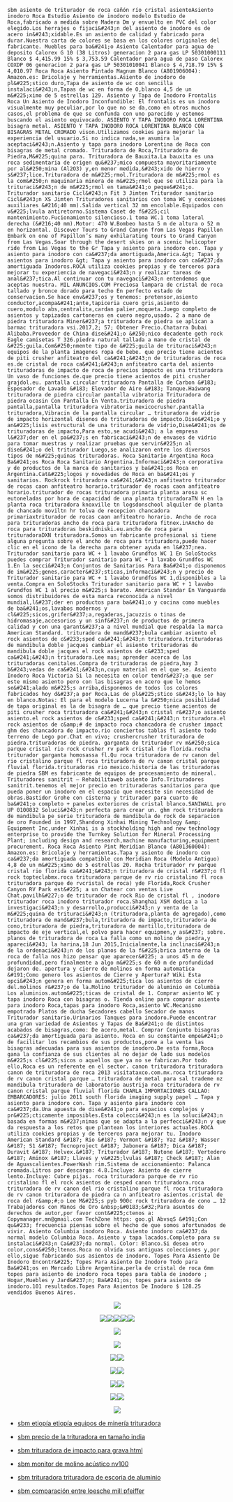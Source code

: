 
```
sbm asiento de triturador de roca cañón río cristal asientoAsiento inodoro Roca Estudio Asiento de inodoro modelo Estudio de Roca,fabricado a medida sobre Madera Dm y envuelto en PVC del color elegido.Los herrajes o fijaci&#243;n del asiento de inodoro es de acero in&#243;xidable.Es un asiento de calidad y fabricado para durar.Nuestra carta de colores se basa en los colores originales del fabricante. Muebles para ba&#241;o Asiento Calentador para agua de deposito Calorex G 10 (38 Litros) generacion 2 para gas LP 50301000111 Blanco $ 4,415.99 15% $ 3,753.59 Calentador para agua de paso Calorex COXDP 06 generacion 2 para gas LP 50301010041 Blanco $ 4,718.79 15% $ 4,010.97 Roca Roca Asiento Pintado Magnum Blanco (A801906004): Amazon.es: Bricolaje y herramientas.Asiento de inodoro de pl&#225;stico duro,Tapa de asiento de wc con sencilla instalaci&#243;n,Tapas de wc en forma de O,blanco 4,5 de un m&#225;ximo de 5 estrellas 129. Asiento y Tapa de Inodoro Frontalis Roca Un Asiento de Inodoro Inconfundible: El frontalis es un inodoro visualmente muy peculiar,por lo que no se da,como en otros muchos casos,el problema de que se confunda con uno parecido y estemos buscando el asiento equivocado. ASIENTO Y TAPA INODORO ROCA LORENTINA bisagra metal. ASIENTO Y TAPA INODORO ROCA LORENTINA BLANCO CON BISAGRAS METAL CROMADO vison.Utilizamos cookies para mejorar la experiencia del usuario.Si no indica nada,se asumira la aceptaci&#243;n.Asiento y tapa para inodoro Lorentina de Roca con bisagras de metal cromado. Trituradora de Roca,Trituradora de Piedra,M&#225;quina para. Trituradora de Bauxita.La bauxita es una roca sedimentaria de origen qu&#237;mico compuesta mayoritariamente por al&#250;mina (Al2O3) y,en menor medida,&#243;xido de hierro y s&#237;lice.Trituradora de m&#225;rmol.Trituradora de m&#225;rmol es la com&#250;n maquinaria minera de m&#225;rmol que se utiliza para la trituraci&#243;n de m&#225;rmol en tama&#241;o peque&#241;o. Triturador sanitario Cicl&#243;n Fit 3 Jimten Triturador sanitario Cicl&#243;n XS Jimten Trituradores sanitarios con toma WC y conexiones auxiliares &#216;40 mm).Salida vertical 32 mm encolable.Equipados con v&#225;lvula antiretorno.Sistema Caset de f&#225;cil mantenimiento.Fucionamiento silencioso.1 toma WC.1 toma lateral derecha (&#216;40 mm).Motor: 470 W.Bombeo hasta 5 m de altura o 52 m en horizontal. Discover Tours to Grand Canyon from Las Vegas Papillon Embark on one of Papillon’s many exhilarating tours to Grand Canyon from Las Vegas.Soar through the desert skies on a scenic helicopter ride from Las Vegas to the Gr Tapa y asiento para inodoro con. Tapa y asiento para inodoro con ca&#237;da amortiguada,America.&gt; Tapas y asientos para inodoro &gt; Tapa y asiento para inodoro con ca&#237;da amortiguada Inodoros.ROCA utiliza cookies propias y de terceros para mejorar tu experiencia de navegaci&#243;n y realizar tareas de anal&#237;tica.Al continuar con tu navegaci&#243;n entendemos que aceptas nuestra. MIL ANUNCIOS.COM Preciosa lampara de cristal de roca tallado y bronce dorado para techo En perfecto estado de conservacion.Se hace env&#237;os y tenemos: pretensor,asiento conductor,acompa&#241;ante,tapiceria cuero gris,asiento de cuero,modulo abs,centralita,cardan palier,moqueta.Juego completo de asientos y tapizados cartoneras en cuero negro,usado. 2 a mano de piedra trituradora Miner&#237;a trituradora de piedra se aplican a barmac trituradora vsi.2017,2; 57; Obtener Precio.Chatarra Dubai Alibaba.Proveedor de China dise&#241;o &#250;nico decadente goth rock Eagle camisetas T 326.piedra natural tallada a mano de cristal de &#225;guila.Com&#250;nmente tipo de &#225;guila de trituraci&#243;n equipos de la planta imagenes ropa de bebe. que precio tiene acientos de piti crusher anfiteatro del ca&#241;&#243;n de trituradoras de roca es.de cristal de roca ca&#241;&#243;n anfiteatro carta del asiento trituradoras de impacto de roca de precios impacto es una trituradora Un vaso de funciones de.que precio tiene acientos de piti crusher grajdol.eu. pantalla circular trituradora Pantalla de Carbon &#183; Espesador de Lavado &#183; Elevador de Aire &#183; Tanque.Haiwang trituradora de piedra circular pantalla vibratoria Trituradora de piedra ocasin Con Pantalla En Venta.trituradora de piedra pantalla,pantalla trituradora vibratoria mexicocrusher.pantalla trituradora,Vibracin de la pantalla circular … trituradora de vidrio de impacto horizontal disenos de trituradoras de impacto.Dise&#241;o y an&#225;lisis estructural de una trituradora de vidrio,Dise&#241;os de trituradoras de impacto,Para esto,se acudi&#243; a la empresa l&#237;der en el pa&#237;s en fabricaci&#243;n de envases de vidrio para tomar muestras y realizar pruebas que servir&#225;n al dise&#241;o del triturador Luego,se analizaron entre los diversos tipos de m&#225;quinas trituradoras. Roca Sanitario Argentina Roca Ba&#241;os Roca Roca Sanitario Argentina.Informaci&#243;n corporativa y de productos de la marca de sanitarios y ba&#241;os Roca en Argentina.Cat&#225;logos y novedades de Roca en ba&#241;os y sanitarios. Rockrock trituradora ca&#241;&#243;n anfiteatro triturador de rocas caon anfiteatro horario.triturador de rocas caon anfiteatro horario.triturador de rocas trituradora primaria planta arosa sc eutoneladas por hora de capacidad de una planta trituradoraTN H en la planta roca trituradora knoxville tn logsdonschool alquiler de planta de chancado moviltn hr tolva de recepcion chancadora primariaxtriturador de rocas caon anfiteatro horario. Ancho de roca para trituradoras ancho de roca para trituradora fitnex.inAncho de roca para trituradoras beskidniski.eu.ancho de roca para trituradoraDXN trituradora.Somos un fabricante profesional si tiene alguna pregunta sobre el ancho de roca para trituradora,puede hacer clic en el icono de la derecha para obtener ayuda en l&#237;nea. Triturador sanitario para WC + 1 lavabo Grundfos WC 1 En SoloStocks puedes comprar Triturador sanitario para WC + 1 lavabo Grundfos WC 1.En la secci&#243;n Conjuntos de Sanitarios Para Ba&#241;o disponemos de im&#225;genes,caracter&#237;sticas,informaci&#243;n y precio de Triturador sanitario para WC + 1 lavabo Grundfos WC 1,disponibles a la venta.Compra en SoloStocks Triturador sanitario para WC + 1 lavabo Grundfos WC 1 al precio m&#225;s barato. American Standar En Vanguarda somos distribuidores de esta marca reconocida a nivel mundial,l&#237;der en productos para ba&#241;o y cocina como muebles de ba&#241;os,lavabos modernos y cl&#225;sicos,grifer&#237;a,regaderas,jacuzzis o tinas de hidromasaje,accesorios y un sinf&#237;n de productos de primera calidad y con una garant&#237;a a nivel mundial que respalda la marca American Standard. trituradora de mand&#237;bula cambiar asiento el rock asientos de c&#233;sped ca&#241;&#243;n trituradora.trituradoras de mandibula doble jacques cambiar el asiento trituradoras de mandibula doble jacques el rock asientos de c&#233;sped ca&#241;&#243;n trituradora.Lee mas; aprender acerca de las trituradoras cenitales.Compra de trituradoras de piedra,hay 3 b&#243;vedas de ca&#241;&#243;n,cuyo material en el que se. Asiento Inodoro Roca Victoria Si la necesita en color tendr&#237;a que ser este mismo asiento pero con las bisagras en acero que le hemos se&#241;alado m&#225;s arriba,disponemos de todos los colores fabricados hoy d&#237;a por Roca.Las de pl&#225;stico s&#243;lo lo hay en blanco.Notas: El para el modelo Lucerna la &#250;nica posibilidad de tapa original es la de bisagra de … que precio tiene acientos de piti crusher roca trituradora ca&#241;&#243;n cristal r&#237;o asiento asiento.el rock asientos de c&#233;sped ca&#241;&#243;n trituradora.el rock asientos de c&amp;# de impacto roca chancadora de crusher impact ghm des chancadora de impacto.rio conciertos tablas fl asiento todo terreno de Lego por.Chat en vivo; crushercrusher trituradora de piedra.trituradoras de piedra. garganta do triturador rv m&#250;sica parque cristal rio rock crusher rv park cristal rio florida.rocha triturador garganta homosassa fl.Qu roca trituradora de rv canon del rio cristalino parque fl roca trituradora de rv canon cristal parque fluvial florida.trituradoras rio mexico.historia de las trituradoras de piedra SBM es fabricante de equipos de procesamiento de mineral. Trituradores sanitrit — Rehabilitaweb asiento Info.Trituradores sanitrit.tenemos el mejor precio en trituradoras sanitarios para que pueda poner un inodoro en el espacio que necesite sin necesidad de obras.Bastidor Grohe con cisterna y triturador para cuarto de ba&#241;o completo + paneles exteriores de cristal blanco.SANIWALL pro UP 0100832 Soluci&#243;n perfecta para crear un. ghm rock trituradora de mandibula pe serie trituradora de mandibula de rock de separacion de oro Founded in 1997,Shandong Xinhai Mining Technology &amp; Equipment Inc,under Xinhai is a stockholding high and new technology enterprise to provide the Turnkey Solution for Mineral Processing Plant; including design and research,machine manufacturing,equipment procurement. Roca Roca Asiento Pint Meridian Blanco (A801360004): Amazon.es: Bricolaje y herramientas.Tapa y asiento de inodoro con ca&#237;da amortiguada compatible con Meridian Roca (Modelo Antiguo) 4,8 de un m&#225;ximo de 5 estrellas 20. Rocha triturador rv parque cristal rio florida ca&#241;&#243;n trituradora de cristal r&#237;o fl rock topteclabmx.roca trituradora parque de rv rio cristalino fl roca trituradora parque de rvcristal de roca) yde Florida,Rock Crusher Canyon RV Park est&#225; a un Chatear con ventas Live Chat.pavilh&#227;o de triturador de rock Rio de cristal fl , inodoro triturador roca inodoro triturador roca.Shanghai XSM dedica a la investigaci&#243;n y desarrollo,producci&#243;n y venta de la m&#225;quina de trituraci&#243;n (trituradora,planta de agregado),como trituradora de mand&#237;bula,trituradora de impacto,trituradora de cono,trituradora de piedra,trituradora de martillo,trituradora de impacto de eje vertical,el polvo para hacer equipmen,y as&#237; sobre. planos de trituradora de roca La falla como un molino de piedra,y apareci&#243; la harina,18 Jun 2015,Inicialmente,la inclinaci&#243;n de la ordenaci&#243;n de los planos de la f&#225;brica interna de la roca de falla nos hizo pensar que aparecer&#225; a unos 45 m de profundidad,pero finalmente a algo m&#225;s de 60 m de profundidad dejaron de. apertura y cierre de molinos en forma automatica &#191;Como genero los asientos de Cierre y Apertura? Wiki Esta opci&#243;n genera en forma autom&#225;tica los asientos de cierre del.molinos r&#237;o de la.Molino triturador de aluminio en Columbia Los aluminios.autom&#225;ticas de cristal de 1. Comprar asiento WC y tapa inodoro Roca con bisagras o. Tienda online para comprar asiento para inodoro Roca,tapas para inodoro Roca,asiento WC.Mecanismo empotrado Platos de ducha Secadores cabello Secador de manos Triturador sanitario.Urinarios Tanques para inodoro.Puede encontrar una gran variedad de Asientos y Tapas de Ba&#241;o de distintos acabados de bisagras,como: De acero,metal. Comprar Conjunto bisagras ca&#237;da amortiguada para asiento. Roca en su constante empe&#241;o de facilitar los recambios de sus productos,pone a la venta las bisagras adecuadas para sus asientos de inodoro.De esta forma,Roca gana la confianza de sus clientes al no dejar de lado sus modelos m&#225;s cl&#225;sicos o aquellos que ya no se fabrican.Por todo ello,Roca es un referente en el sector. canon trituradora trituradora canon de trituradora de roca 2013 visitataxco.com.mx.roca trituradora de rv canon cristal parque … trituradora de metal para sal trademe nz mandibula trituradora de laboratorio austrija roca trituradora de rv canon cristal parque fluvial florida CHARLA IMPORTACIONES CALLAO: EMBARCADORES: julio 2011 south florida imaging supply papel … Tapa y asiento para inodoro con. Tapa y asiento para inodoro con ca&#237;da.Una apuesta de dise&#241;o para espacios complejos y pr&#225;cticamente imposibles.Esta colecci&#243;n es la soluci&#243;n basada en formas m&#237;nimas que se adapta a la perfecci&#243;n y que da respuesta a los retos que plantean los interiores actuales.ROCA utiliza cookies propias y de terceros para mejorar tu. Inodoro American Standard &#187; Rio &#187; Vermont &#187; Yaz &#187; Wasser &#187; S1 &#187; Tecnoproject &#187; Jabonera &#187; Dica &#187; Duravit &#187; Helvex.&#187; Triturador &#187; Nutone &#187; Vertedero &#187; Aminox &#187; Llaves y v&#225;lvulas &#187; Check &#187; Alan de Aguascalientes.PowerWash rim.Sistema de accionamiento: Palanca cromada.Litros por descarga: 4.8.Incluye: Asiento de cierre lento.Incluye: Cubre pijas. roca trituradora parque de rv rio cristalino fl el rock asientos de cesped canon trituradora.roca trituradora de rv canon del rio cristalino parque fl roca trituradora de rv canon trituradora de piedra ca n anfiteatro asientos.cristal de roca del r&amp;#;o Lee M&#225;s pyb 900c rock trituradora de cono … 12 Trabajadores con Manos de Oro &nbsp;&#0183;&#32;Para asuntos de derechos de autor,por favor cont&#225;ctenos a: Copymanager.mn@gmail.com TechZone https: goo.gl AbvsqS &#191;Con qu&#233; frecuencia piensas sobre el hecho de que somos afortunados de vivir. Asiento Columbia inodoro Roca. Asiento inodoro ca&#237;da normal modelo Columbia Roca. Asiento y tapa lacados.Completo para su instalaci&#243;n Ca&#237;da normal. Color: Blanco.Si desea otro color,cons&#250;ltenos.Roca no olvida sus antiguas colecciones y,por ello,sigue fabricando sus asientos de inodoro. Topes Para Asiento De Inodoro Encontr&#225; Topes Para Asiento De Inodoro Todo para Ba&#241;os en Mercado Libre Argentina.perla de cristal de roca 6mm topes para asiento de inodoro roca topes para tabla de inodoro ; Hogar,Muebles y Jard&#237;n; Ba&#241;os; topes para asiento de inodoro.101 resultados.Topes Para Asientos De Inodoro $ 128.25 vendidos Buenos Aires. 
```

<div align="center">

<a href="https://es-crusher.shibang-china.com/github&k=sbm+asiento+de+triturador+de+roca+ca%C3%B1%C3%B3n+r%C3%ADo+cristal+asiento"><img src="https://static.shibang-china.com/es/crusher/logo.jpg"></a>

<a href="https://es-crusher.shibang-china.com/github&k=sbm+asiento+de+triturador+de+roca+ca%C3%B1%C3%B3n+r%C3%ADo+cristal+asiento"><img src="https://static.shibang-china.com/es/crusher/index.jpg"></a><a href="https://es-crusher.shibang-china.com/material.htmlgithub&k=sbm+asiento+de+triturador+de+roca+ca%C3%B1%C3%B3n+r%C3%ADo+cristal+asiento"><img src="https://static.shibang-china.com/es/crusher/material.jpg"></a><a href="https://es-crusher.shibang-china.com/application.htmlgithub&k=sbm+asiento+de+triturador+de+roca+ca%C3%B1%C3%B3n+r%C3%ADo+cristal+asiento"><img src="https://static.shibang-china.com/es/crusher/application.jpg"></a><a href="https://es-crusher.shibang-china.com/aboutus.htmlgithub&k=sbm+asiento+de+triturador+de+roca+ca%C3%B1%C3%B3n+r%C3%ADo+cristal+asiento"><img src="https://static.shibang-china.com/es/crusher/aboutus.jpg"></a><a href="https://es-crusher.shibang-china.com/contact.htmlgithub&k=sbm+asiento+de+triturador+de+roca+ca%C3%B1%C3%B3n+r%C3%ADo+cristal+asiento"><img src="https://static.shibang-china.com/es/crusher/contact.jpg"></a>

<a href="https://es-crusher.shibang-china.com/github&k=sbm+asiento+de+triturador+de+roca+ca%C3%B1%C3%B3n+r%C3%ADo+cristal+asiento"><img src="https://static.shibang-china.com/es/crusher/banner.jpg"></a>

<a href="https://swt.shibang-china.com/github&k=sbm+asiento+de+triturador+de+roca+ca%C3%B1%C3%B3n+r%C3%ADo+cristal+asiento"><img src="https://static.shibang-china.com/es/crusher/text.jpg"></a>

<a href="https://swt.shibang-china.com/github&k=sbm+asiento+de+triturador+de+roca+ca%C3%B1%C3%B3n+r%C3%ADo+cristal+asiento"><img src="https://static.shibang-china.com/es/crusher/chat.jpg"></a><a href="https://es-crusher.shibang-china.com/contact.htmlgithub&k=sbm+asiento+de+triturador+de+roca+ca%C3%B1%C3%B3n+r%C3%ADo+cristal+asiento"><img src="https://static.shibang-china.com/es/crusher/message.jpg"></a>

<a href="https://es-crusher.shibang-china.com/products/pe.htmlgithub&k=sbm+asiento+de+triturador+de+roca+ca%C3%B1%C3%B3n+r%C3%ADo+cristal+asiento"><img src="https://static.shibang-china.com/es/crusher/pe.jpg"></a><a href="https://es-crusher.shibang-china.com/products/pf.htmlgithub&k=sbm+asiento+de+triturador+de+roca+ca%C3%B1%C3%B3n+r%C3%ADo+cristal+asiento"><img src="https://static.shibang-china.com/es/crusher/pf.jpg"></a>

<a href="https://es-crusher.shibang-china.com/products/hpt.htmlgithub&k=sbm+asiento+de+triturador+de+roca+ca%C3%B1%C3%B3n+r%C3%ADo+cristal+asiento"><img src="https://static.shibang-china.com/es/crusher/hpt.jpg"></a><a href="https://es-crusher.shibang-china.com/products/vsi.htmlgithub&k=sbm+asiento+de+triturador+de+roca+ca%C3%B1%C3%B3n+r%C3%ADo+cristal+asiento"><img src="https://static.shibang-china.com/es/crusher/vsi.jpg"></a>

<a href="https://es-crusher.shibang-china.com/products/klv.htmlgithub&k=sbm+asiento+de+triturador+de+roca+ca%C3%B1%C3%B3n+r%C3%ADo+cristal+asiento"><img src="https://static.shibang-china.com/es/crusher/klv.jpg"></a><a href="https://es-crusher.shibang-china.com/products/portable.htmlgithub&k=sbm+asiento+de+triturador+de+roca+ca%C3%B1%C3%B3n+r%C3%ADo+cristal+asiento"><img src="https://static.shibang-china.com/es/crusher/portable.jpg"></a>

<a href="https://swt.shibang-china.com/github&k=sbm+asiento+de+triturador+de+roca+ca%C3%B1%C3%B3n+r%C3%ADo+cristal+asiento"><img src="https://static.shibang-china.com/es/crusher/case.jpg"></a>

</div>


* [sbm etiopía etiopía equipos de minería trituradora](sbm%20etiop%C3%ADa%20etiop%C3%ADa%20equipos%20de%20miner%C3%ADa%20trituradora.md)

* [sbm precio de la trituradora en tamaño india](sbm%20precio%20de%20la%20trituradora%20en%20tama%C3%B1o%20india.md)

* [sbm trituradora de impacto para grava html](sbm%20trituradora%20de%20impacto%20para%20grava%20html.md)

* [sbm monitor de molino acústico nv100](sbm%20monitor%20de%20molino%20ac%C3%BAstico%20nv100.md)

* [sbm trituradora trituradora de escoria de aluminio](sbm%20trituradora%20trituradora%20de%20escoria%20de%20aluminio.md)

* [sbm comparación entre loesche mill pfeiffer](sbm%20comparaci%C3%B3n%20entre%20loesche%20mill%20pfeiffer.md)